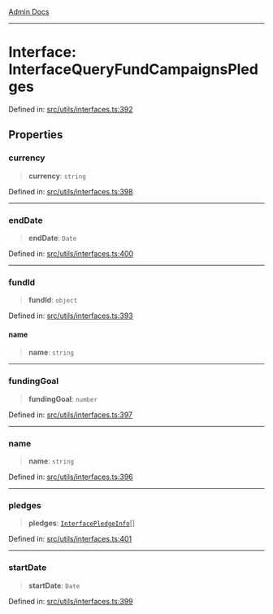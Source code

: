[Admin Docs](/)

***

# Interface: InterfaceQueryFundCampaignsPledges

Defined in: [src/utils/interfaces.ts:392](https://github.com/PalisadoesFoundation/talawa-admin/blob/main/src/utils/interfaces.ts#L392)

## Properties

### currency

> **currency**: `string`

Defined in: [src/utils/interfaces.ts:398](https://github.com/PalisadoesFoundation/talawa-admin/blob/main/src/utils/interfaces.ts#L398)

***

### endDate

> **endDate**: `Date`

Defined in: [src/utils/interfaces.ts:400](https://github.com/PalisadoesFoundation/talawa-admin/blob/main/src/utils/interfaces.ts#L400)

***

### fundId

> **fundId**: `object`

Defined in: [src/utils/interfaces.ts:393](https://github.com/PalisadoesFoundation/talawa-admin/blob/main/src/utils/interfaces.ts#L393)

#### name

> **name**: `string`

***

### fundingGoal

> **fundingGoal**: `number`

Defined in: [src/utils/interfaces.ts:397](https://github.com/PalisadoesFoundation/talawa-admin/blob/main/src/utils/interfaces.ts#L397)

***

### name

> **name**: `string`

Defined in: [src/utils/interfaces.ts:396](https://github.com/PalisadoesFoundation/talawa-admin/blob/main/src/utils/interfaces.ts#L396)

***

### pledges

> **pledges**: [`InterfacePledgeInfo`](InterfacePledgeInfo.md)[]

Defined in: [src/utils/interfaces.ts:401](https://github.com/PalisadoesFoundation/talawa-admin/blob/main/src/utils/interfaces.ts#L401)

***

### startDate

> **startDate**: `Date`

Defined in: [src/utils/interfaces.ts:399](https://github.com/PalisadoesFoundation/talawa-admin/blob/main/src/utils/interfaces.ts#L399)
